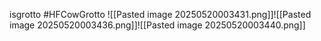 isgrotto #HFCowGrotto
![[Pasted image 20250520003431.png]]![[Pasted image 20250520003436.png]]![[Pasted image 20250520003440.png]]